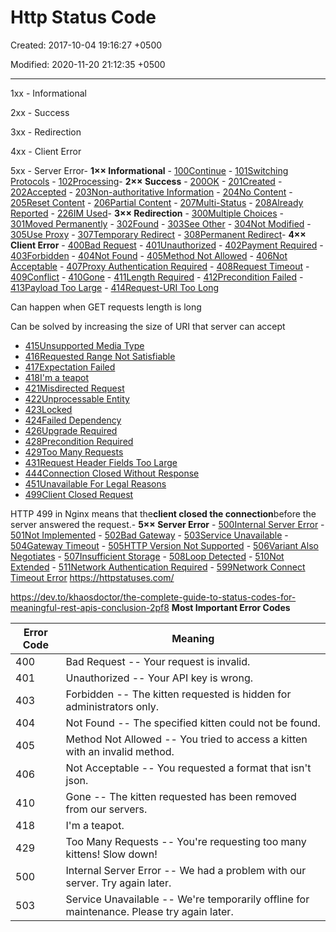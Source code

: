 # Http Status Code

Created: 2017-10-04 19:16:27 +0500

Modified: 2020-11-20 21:12:35 +0500

---

1xx - Informational

2xx - Success

3xx - Redirection

4xx - Client Error

5xx - Server Error-   **1×× Informational**
    -   [100Continue](https://httpstatuses.com/100)
    -   [101Switching Protocols](https://httpstatuses.com/101)
    -   [102Processing](https://httpstatuses.com/102)-   **2×× Success**
    -   [200OK](https://httpstatuses.com/200)
    -   [201Created](https://httpstatuses.com/201)
    -   [202Accepted](https://httpstatuses.com/202)
    -   [203Non-authoritative Information](https://httpstatuses.com/203)
    -   [204No Content](https://httpstatuses.com/204)
    -   [205Reset Content](https://httpstatuses.com/205)
    -   [206Partial Content](https://httpstatuses.com/206)
    -   [207Multi-Status](https://httpstatuses.com/207)
    -   [208Already Reported](https://httpstatuses.com/208)
    -   [226IM Used](https://httpstatuses.com/226)-   **3×× Redirection**
    -   [300Multiple Choices](https://httpstatuses.com/300)
    -   [301Moved Permanently](https://httpstatuses.com/301)
    -   [302Found](https://httpstatuses.com/302)
    -   [303See Other](https://httpstatuses.com/303)
    -   [304Not Modified](https://httpstatuses.com/304)
    -   [305Use Proxy](https://httpstatuses.com/305)
    -   [307Temporary Redirect](https://httpstatuses.com/307)
    -   [308Permanent Redirect](https://httpstatuses.com/308)-   **4×× Client Error**
    -   [400Bad Request](https://httpstatuses.com/400)
    -   [401Unauthorized](https://httpstatuses.com/401)
    -   [402Payment Required](https://httpstatuses.com/402)
    -   [403Forbidden](https://httpstatuses.com/403)
    -   [404Not Found](https://httpstatuses.com/404)
    -   [405Method Not Allowed](https://httpstatuses.com/405)
    -   [406Not Acceptable](https://httpstatuses.com/406)
    -   [407Proxy Authentication Required](https://httpstatuses.com/407)
    -   [408Request Timeout](https://httpstatuses.com/408)
    -   [409Conflict](https://httpstatuses.com/409)
    -   [410Gone](https://httpstatuses.com/410)
    -   [411Length Required](https://httpstatuses.com/411)
    -   [412Precondition Failed](https://httpstatuses.com/412)
    -   [413Payload Too Large](https://httpstatuses.com/413)
    -   [414Request-URI Too Long](https://httpstatuses.com/414)

Can happen when GET requests length is long

Can be solved by increasing the size of URI that server can accept
-   [415Unsupported Media Type](https://httpstatuses.com/415)
-   [416Requested Range Not Satisfiable](https://httpstatuses.com/416)
-   [417Expectation Failed](https://httpstatuses.com/417)
-   [418I'm a teapot](https://httpstatuses.com/418)
-   [421Misdirected Request](https://httpstatuses.com/421)
-   [422Unprocessable Entity](https://httpstatuses.com/422)
-   [423Locked](https://httpstatuses.com/423)
-   [424Failed Dependency](https://httpstatuses.com/424)
-   [426Upgrade Required](https://httpstatuses.com/426)
-   [428Precondition Required](https://httpstatuses.com/428)
-   [429Too Many Requests](https://httpstatuses.com/429)
-   [431Request Header Fields Too Large](https://httpstatuses.com/431)
-   [444Connection Closed Without Response](https://httpstatuses.com/444)
-   [451Unavailable For Legal Reasons](https://httpstatuses.com/451)
-   [499Client Closed Request](https://httpstatuses.com/499)

HTTP 499 in Nginx means that the**client closed the connection**before the server answered the request.-   **5×× Server Error**
    -   [500Internal Server Error](https://httpstatuses.com/500)
    -   [501Not Implemented](https://httpstatuses.com/501)
    -   [502Bad Gateway](https://httpstatuses.com/502)
    -   [503Service Unavailable](https://httpstatuses.com/503)
    -   [504Gateway Timeout](https://httpstatuses.com/504)
    -   [505HTTP Version Not Supported](https://httpstatuses.com/505)
    -   [506Variant Also Negotiates](https://httpstatuses.com/506)
    -   [507Insufficient Storage](https://httpstatuses.com/507)
    -   [508Loop Detected](https://httpstatuses.com/508)
    -   [510Not Extended](https://httpstatuses.com/510)
    -   [511Network Authentication Required](https://httpstatuses.com/511)
    -   [599Network Connect Timeout Error](https://httpstatuses.com/599)
<https://httpstatuses.com/>

<https://dev.to/khaosdoctor/the-complete-guide-to-status-codes-for-meaningful-rest-apis-conclusion-2pf8>
**Most Important Error Codes**

| **Error Code** | **Meaning**                                                                                 |
|-----------|-------------------------------------------------------------|
| 400            | Bad Request -- Your request is invalid.                                                    |
| 401            | Unauthorized -- Your API key is wrong.                                                     |
| 403            | Forbidden -- The kitten requested is hidden for administrators only.                       |
| 404            | Not Found -- The specified kitten could not be found.                                      |
| 405            | Method Not Allowed -- You tried to access a kitten with an invalid method.                 |
| 406            | Not Acceptable -- You requested a format that isn't json.                                 |
| 410            | Gone -- The kitten requested has been removed from our servers.                            |
| 418            | I'm a teapot.                                                                              |
| 429            | Too Many Requests -- You're requesting too many kittens! Slow down!                       |
| 500            | Internal Server Error -- We had a problem with our server. Try again later.                |
| 503            | Service Unavailable -- We're temporarily offline for maintenance. Please try again later. |